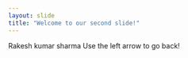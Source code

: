 ```yaml
---
layout: slide
title: "Welcome to our second slide!"
---
```

Rakesh kumar sharma
Use the left arrow to go back!
